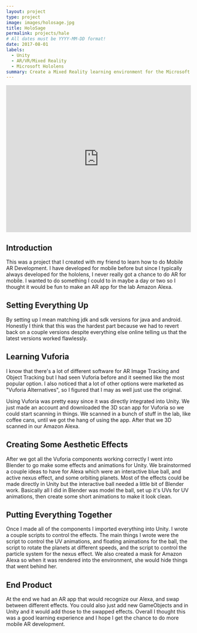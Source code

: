 ```yaml
---
layout: project
type: project
image: images/holosage.jpg
title: HoloSage
permalink: projects/hale
# All dates must be YYYY-MM-DD format!
date: 2017-08-01
labels:
  - Unity
  - AR/VR/Mixed Reality
  - Microsoft Hololens
summary: Create a Mixed Reality learning environment for the Microsoft Hololens to assist the navy in training new recruits.
---
```


<iframe width="100%" height="400" src="https://www.youtube.com/embed/XGOBhri4-U0" frameborder="0" allow="autoplay; encrypted-media" allowfullscreen></iframe>

## Introduction

This was a project that I created with my friend to learn how to do Mobile AR Development.  I have developed for mobile before but since I typically always developed for the hololens, I never really got a chance to do AR for mobile.  I wanted to do something I could to in maybe a day or two so I thought it would be fun to make an AR app for the lab Amazon Alexa.

## Setting Everything Up

By setting up I mean matching jdk and sdk versions for java and android.  Honestly I think that this was the hardest part because we had to revert back on a couple versions despite everything else online telling us that the latest versions worked flawlessly.

## Learning Vuforia

I know that there's a lot of different software for AR Image Tracking and Object Tracking but I had seen Vuforia before and it seemed like the most popular option. I also noticed that a lot of other options were marketed as "Vuforia Alternatives", so I figured that I may as well just use the original.

Using Vuforia was pretty easy since it was directly integrated into Unity.  We just made an account and downloaded the 3D scan app for Vuforia so we could start scanning in things.  We scanned in a bunch of stuff in the lab, like coffee cans, until we got the hang of using the app.  After that we 3D scanned in our Amazon Alexa.  

## Creating Some Aesthetic Effects

After we got all the Vuforia components working correctly I went into Blender to go make some effects and animations for Unity.  We brainstormed a couple ideas to have for Alexa which were an interactive blue ball, and active nexus effect, and some orbiting planets.  Most of the effects could be made directly in Unity but the interactive ball needed a little bit of Blender work.  Basically all I did in Blender was model the ball, set up it's UVs for UV animations, then create some short animations to make it look clean.

## Putting Everything Together

Once I made all of the components I imported everything into Unity.  I wrote a couple scripts to control the effects.  The main things I wrote were the script to control the UV animations, and floating animations for the ball, the script to rotate the planets at different speeds, and the script to control the particle system for the nexus effect.  We also created a mask for Amazon Alexa so when it was rendered into the environment, she would hide things that went behind her.

## End Product

At the end we had an AR app that would recognize our Alexa, and swap between different effects.  You could also just add new GameObjects and in Unity and it would add those to the swapped effects.  Overall I thought this was a good learning experience and I hope I get the chance to do more mobile AR development.
